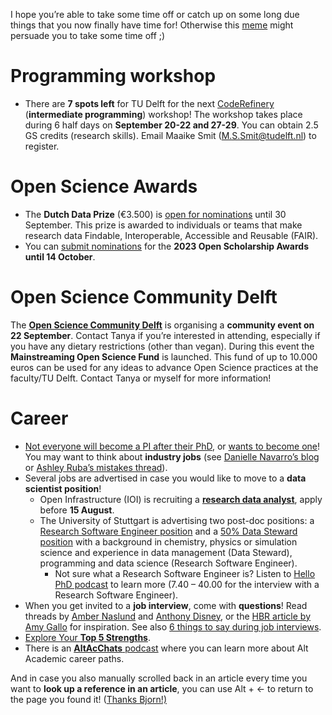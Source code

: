 I hope you’re able to take some time off or catch up on some long due things that you now finally have time for! 
Otherwise this [meme](https://twitter.com/hardsci/status/1539746549466443777) might persuade you to take some time off ;)

# Programming workshop

* There are **7 spots left** for TU Delft for the next [CodeRefinery](https://coderefinery.github.io/2022-09-20-workshop/#schedule) (**intermediate programming**) workshop! 
The workshop takes place during 6 half days on **September 20-22 and 27-29**. 
You can obtain 2.5 GS credits (research skills). 
Email Maaike Smit (M.S.Smit@tudelft.nl) to register.

# Open Science Awards
*	The **Dutch Data Prize** (€3.500) is [open for nominations]( https://researchdata.nl/en/services/the-dutch-data-prize/) until 30 September. 
This prize is awarded to individuals or teams that make research data Findable, Interoperable, Accessible and Reusable (FAIR).
*	You can [submit nominations](https://bit.ly/OSAwards23) for the **2023 Open Scholarship Awards until 14 October**.

# Open Science Community Delft
The **[Open Science Community Delft](https://osc-delft.github.io/)** is organising a **community event on 22 September**. 
Contact Tanya if you’re interested in attending, especially if you have any dietary restrictions (other than vegan). 
During this event the **Mainstreaming Open Science Fund** is launched. 
This fund of up to 10.000 euros can be used for any ideas to advance Open Science practices at the faculty/TU Delft. 
Contact Tanya or myself for more information!

# Career
*	[Not everyone will become a PI after their PhD](https://www.nature.com/articles/d41586-022-00875-0), or [wants to become one](https://www.science.org/content/article/i-thought-i-wanted-be-faculty-member-then-i-served-hiring-committee)! 
You may want to think about **industry jobs** (see [Danielle Navarro’s blog]( https://blog.djnavarro.net/posts/2022-04-01_academia-to-industry-transition/) or [Ashley Ruba’s mistakes thread](https://twitter.com/ashleyruba/status/1521500770373406725)).
*	Several jobs are advertised in case you would like to move to a **data scientist position**! 
    * Open Infrastructure (IOI) is recruiting a **[research data analyst](https://investinopen.org/jobs/)**, apply before **15 August**.
    * The University of Stuttgart is advertising two post-doc positions: a [Research Software Engineer position]( https://careers.uni-stuttgart.de/job/Stuttgart-CRC-1333-Research-Software-Engineer-%28fmd%29/847254455/) and a [50% Data Steward position](https://careers.uni-stuttgart.de/job/Stuttgart-CRC-1333-Data-Steward-%28fmd%29/847254755/) with a background in chemistry, physics or simulation science and experience in data management (Data Steward), programming and data science (Research Software Engineer).
        *	Not sure what a Research Software Engineer is? Listen to [Hello PhD podcast](https://hellophd.com/2022/03/172-research-software-engineer/) to learn more (7.40 – 40.00 for the interview with a Research Software Engineer). 
*	When you get invited to a **job interview**, come with **questions**! 
Read threads by [Amber Naslund](https://twitter.com/AmberCadabra/status/1516802269274071044) and [Anthony Disney](https://twitter.com/buildinglegends/status/1554126131321782280), or the [HBR article by Amy Gallo](https://hbr.org/2022/05/38-smart-questions-to-ask-in-a-job-interview) for inspiration. 
See also [6 things to say during job interviews](https://www.cnbc.com/2021/02/08/want-a-job-at-google-a-vp-shares-6-things-to-say-during-job-interviews.html).
*	[Explore Your **Top 5 Strengths**](https://leadthroughstrengths.com/talents/).
*	There is an [**AltAcChats** podcast](https://www.youtube.com/watch?v=EvO7UAUriTo) where you can learn more about Alt Academic career paths. 

And in case you also manually scrolled back in an article every time you want to **look up a reference in an article**, you can use Alt + <- to return to the page you found it! ([Thanks Bjorn!)](https://twitter.com/OsteoBjorn/status/1554399706788335616)
